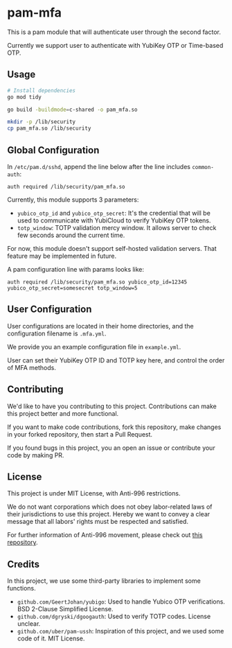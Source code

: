 # pam-mfa

This is a pam module that will authenticate user through the second factor.

Currently we support user to authenticate with YubiKey OTP or Time-based OTP.

## Usage

```bash
# Install dependencies
go mod tidy

go build -buildmode=c-shared -o pam_mfa.so

mkdir -p /lib/security
cp pam_mfa.so /lib/security
```

## Global Configuration

In `/etc/pam.d/sshd`, append the line below after the line includes `common-auth`:

```
auth required /lib/security/pam_mfa.so
```

Currently, this module supports 3 parameters:

- `yubico_otp_id` and `yubico_otp_secret`: It's the credential that will be used to communicate with YubiCloud to verify YubiKey OTP tokens.
- `totp_window`: TOTP validation mercy window. It allows server to check few seconds around the current time.

For now, this module doesn't support self-hosted validation servers. That feature may be implemented in future.
 
A pam configuration line with params looks like:

```
auth required /lib/security/pam_mfa.so yubico_otp_id=12345 yubico_otp_secret=somesecret totp_window=5
```

## User Configuration

User configurations are located in their home directories, and the configuration filename is `.mfa.yml`.

We provide you an example configuration file in `example.yml`.

User can set their YubiKey OTP ID and TOTP key here, and control the order of MFA methods.

## Contributing

We'd like to have you contributing to this project. Contributions can make this project better and more functional.

If you want to make code contributions, fork this repository, make changes in your forked repository, then start a Pull Request.

If you found bugs in this project, you an open an issue or contribute your code by making PR.

## License

This project is under MIT License, with Anti-996 restrictions.

We do not want corporations which does not obey labor-related laws of their jurisdictions to use this project. 
Hereby we want to convey a clear message that all labors' rights must be respected and satisfied.

For further information of Anti-996 movement, please check out [this repository](https://github.com/996icu/996.ICU). 

## Credits

In this project, we use some third-party libraries to implement some functions.

- `github.com/GeertJohan/yubigo`: Used to handle Yubico OTP verifications. BSD 2-Clause Simplified License.
- `github.com/dgryski/dgoogauth`: Used to verify TOTP codes. License unclear.
- `github.com/uber/pam-ussh`: Inspiration of this project, and we used some code of it. MIT License.
